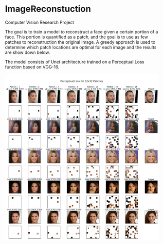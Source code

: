 # ImageReconstuction
Computer Vision Research Project

The goal is to train a model to reconstruct a face given a certain portion of a face. 
This portion is quantified as a patch, and the goal is to use as few patches to reconstruction the original image. 
A greedy approach is used to determine which patch locations are optimal for each image and the results are show down below.

The model consists of Unet architecture trained on a Perceptual Loss function based on VGG-16. 

![](model_weights/celeba_60eps_examples.png)
